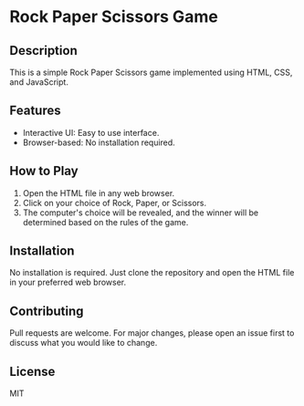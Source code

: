# Rock Paper Scissors Game

## Description
This is a simple Rock Paper Scissors game implemented using HTML, CSS, and JavaScript.

## Features
- Interactive UI: Easy to use interface.
- Browser-based: No installation required.

## How to Play
1. Open the HTML file in any web browser.
2. Click on your choice of Rock, Paper, or Scissors.
3. The computer's choice will be revealed, and the winner will be determined based on the rules of the game.

## Installation
No installation is required. Just clone the repository and open the HTML file in your preferred web browser.

## Contributing
Pull requests are welcome. For major changes, please open an issue first to discuss what you would like to change.

## License
MIT
